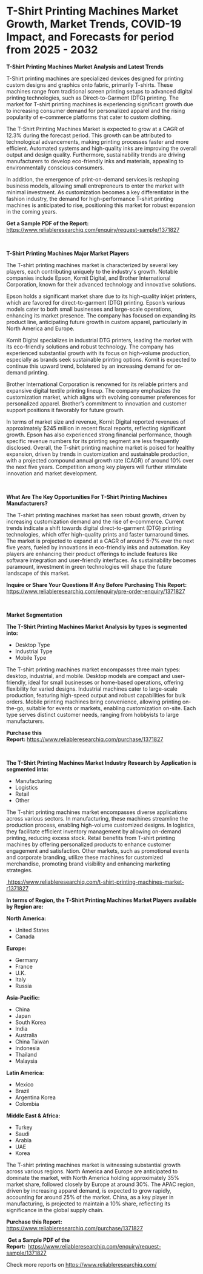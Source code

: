 <p><h1>T-Shirt Printing Machines Market Growth, Market Trends, COVID-19 Impact, and Forecasts for period from 2025 - 2032</h1></p><p><strong>T-Shirt Printing Machines Market Analysis and Latest Trends</strong></p>
<p><p>T-Shirt printing machines are specialized devices designed for printing custom designs and graphics onto fabric, primarily T-shirts. These machines range from traditional screen printing setups to advanced digital printing technologies, such as Direct-to-Garment (DTG) printing. The market for T-shirt printing machines is experiencing significant growth due to increasing consumer demand for personalized apparel and the rising popularity of e-commerce platforms that cater to custom clothing.</p><p>The T-Shirt Printing Machines Market is expected to grow at a CAGR of 12.3% during the forecast period. This growth can be attributed to technological advancements, making printing processes faster and more efficient. Automated systems and high-quality inks are improving the overall output and design quality. Furthermore, sustainability trends are driving manufacturers to develop eco-friendly inks and materials, appealing to environmentally conscious consumers. </p><p>In addition, the emergence of print-on-demand services is reshaping business models, allowing small entrepreneurs to enter the market with minimal investment. As customization becomes a key differentiator in the fashion industry, the demand for high-performance T-shirt printing machines is anticipated to rise, positioning this market for robust expansion in the coming years.</p></p>
<p><strong>Get a Sample PDF of the Report:&nbsp;</strong> <a href="https://www.reliableresearchiq.com/enquiry/request-sample/1371827?utm_campaign=3282&utm_medium=2&utm_source=Github&utm_content=ia&utm_term=22032025&utm_id=t-shirt-printing-machines">https://www.reliableresearchiq.com/enquiry/request-sample/1371827</a></p>
<p>&nbsp;</p>
<p><strong>T-Shirt Printing Machines Major Market Players</strong></p>
<p><p>The T-shirt printing machines market is characterized by several key players, each contributing uniquely to the industry's growth. Notable companies include Epson, Kornit Digital, and Brother International Corporation, known for their advanced technology and innovative solutions.</p><p>Epson holds a significant market share due to its high-quality inkjet printers, which are favored for direct-to-garment (DTG) printing. Epson’s various models cater to both small businesses and large-scale operations, enhancing its market presence. The company has focused on expanding its product line, anticipating future growth in custom apparel, particularly in North America and Europe.</p><p>Kornit Digital specializes in industrial DTG printers, leading the market with its eco-friendly solutions and robust technology. The company has experienced substantial growth with its focus on high-volume production, especially as brands seek sustainable printing options. Kornit is expected to continue this upward trend, bolstered by an increasing demand for on-demand printing.</p><p>Brother International Corporation is renowned for its reliable printers and expansive digital textile printing lineup. The company emphasizes the customization market, which aligns with evolving consumer preferences for personalized apparel. Brother’s commitment to innovation and customer support positions it favorably for future growth.</p><p>In terms of market size and revenue, Kornit Digital reported revenues of approximately $245 million in recent fiscal reports, reflecting significant growth. Epson has also experienced strong financial performance, though specific revenue numbers for its printing segment are less frequently disclosed. Overall, the T-shirt printing machine market is poised for healthy expansion, driven by trends in customization and sustainable production, with a projected compound annual growth rate (CAGR) of around 10% over the next five years. Competition among key players will further stimulate innovation and market development.</p></p>
<p>&nbsp;</p>
<p><strong>What Are The Key Opportunities For T-Shirt Printing Machines Manufacturers?</strong></p>
<p><p>The T-shirt printing machines market has seen robust growth, driven by increasing customization demand and the rise of e-commerce. Current trends indicate a shift towards digital direct-to-garment (DTG) printing technologies, which offer high-quality prints and faster turnaround times. The market is projected to expand at a CAGR of around 5-7% over the next five years, fueled by innovations in eco-friendly inks and automation. Key players are enhancing their product offerings to include features like software integration and user-friendly interfaces. As sustainability becomes paramount, investment in green technologies will shape the future landscape of this market.</p></p>
<p><strong>Inquire or Share Your Questions If Any Before Purchasing This Report:</strong> <a href="https://www.reliableresearchiq.com/enquiry/pre-order-enquiry/1371827?utm_campaign=3282&utm_medium=2&utm_source=Github&utm_content=ia&utm_term=22032025&utm_id=t-shirt-printing-machines">https://www.reliableresearchiq.com/enquiry/pre-order-enquiry/1371827</a></p>
<p>&nbsp;</p>
<p><strong>Market Segmentation</strong></p>
<p><strong>The T-Shirt Printing Machines Market Analysis by types is segmented into:</strong></p>
<p><ul><li>Desktop Type</li><li>Industrial Type</li><li>Mobile Type</li></ul></p>
<p><p>The T-shirt printing machines market encompasses three main types: desktop, industrial, and mobile. Desktop models are compact and user-friendly, ideal for small businesses or home-based operations, offering flexibility for varied designs. Industrial machines cater to large-scale production, featuring high-speed output and robust capabilities for bulk orders. Mobile printing machines bring convenience, allowing printing on-the-go, suitable for events or markets, enabling customization on-site. Each type serves distinct customer needs, ranging from hobbyists to large manufacturers.</p></p>
<p><strong>Purchase this Report:&nbsp;</strong><a href="https://www.reliableresearchiq.com/purchase/1371827?utm_campaign=3282&utm_medium=2&utm_source=Github&utm_content=ia&utm_term=22032025&utm_id=t-shirt-printing-machines">https://www.reliableresearchiq.com/purchase/1371827</a></p>
<p>&nbsp;</p>
<p><strong>The T-Shirt Printing Machines Market Industry Research by Application is segmented into:</strong></p>
<p><ul><li>Manufacturing</li><li>Logistics</li><li>Retail</li><li>Other</li></ul></p>
<p><p>The T-shirt printing machines market encompasses diverse applications across various sectors. In manufacturing, these machines streamline the production process, enabling high-volume customized designs. In logistics, they facilitate efficient inventory management by allowing on-demand printing, reducing excess stock. Retail benefits from T-shirt printing machines by offering personalized products to enhance customer engagement and satisfaction. Other markets, such as promotional events and corporate branding, utilize these machines for customized merchandise, promoting brand visibility and enhancing marketing strategies.</p></p>
<p><a href="https://www.reliableresearchiq.com/t-shirt-printing-machines-market-r1371827?utm_campaign=3282&utm_medium=2&utm_source=Github&utm_content=ia&utm_term=22032025&utm_id=t-shirt-printing-machines">&nbsp;https://www.reliableresearchiq.com/t-shirt-printing-machines-market-r1371827</a></p>
<p><strong>In terms of Region, the T-Shirt Printing Machines Market Players available by Region are:</strong></p>
<p>
    <p> <strong> North America: </strong>
        <ul>
            <li>United States</li>
            <li>Canada</li>
        </ul>
        </p> 
    <p> <strong> Europe: </strong>
        <ul>
            <li>Germany</li>
            <li>France</li>
            <li>U.K.</li>
            <li>Italy</li>
            <li>Russia</li>
        </ul>
        </p> 
    <p> <strong> Asia-Pacific: </strong>
        <ul>
            <li>China</li>
            <li>Japan</li>
            <li>South Korea</li>
            <li>India</li>
            <li>Australia</li>
            <li>China Taiwan</li>
            <li>Indonesia</li>
            <li>Thailand</li>
            <li>Malaysia</li>
        </ul>
        </p> 
    <p> <strong> Latin America: </strong>
        <ul>
            <li>Mexico</li>
            <li>Brazil</li>
            <li>Argentina Korea</li>
            <li>Colombia</li>
        </ul>
        </p> 
    <p> <strong> Middle East & Africa: </strong>
        <ul>
            <li>Turkey</li>
            <li>Saudi</li>
            <li>Arabia</li>
            <li>UAE</li>
            <li>Korea</li>
        </ul>
    </p>
    </p>
<p><p>The T-shirt printing machines market is witnessing substantial growth across various regions. North America and Europe are anticipated to dominate the market, with North America holding approximately 35% market share, followed closely by Europe at around 30%. The APAC region, driven by increasing apparel demand, is expected to grow rapidly, accounting for around 25% of the market. China, as a key player in manufacturing, is projected to maintain a 10% share, reflecting its significance in the global supply chain.</p></p>
<p><strong>Purchase this Report: </strong><a href="https://www.reliableresearchiq.com/purchase/1371827?utm_campaign=3282&utm_medium=2&utm_source=Github&utm_content=ia&utm_term=22032025&utm_id=t-shirt-printing-machines">https://www.reliableresearchiq.com/purchase/1371827</a></p>
<p>&nbsp;<strong>Get a Sample PDF of the Report:&nbsp;&nbsp;</strong><a href="https://www.reliableresearchiq.com/enquiry/request-sample/1371827?utm_campaign=3282&utm_medium=2&utm_source=Github&utm_content=ia&utm_term=22032025&utm_id=t-shirt-printing-machines">https://www.reliableresearchiq.com/enquiry/request-sample/1371827</a></p>
<p><strong></strong></p>
<p>Check more reports on <a href="https://www.reliableresearchiq.com/?utm_campaign=3282&utm_medium=2&utm_source=Github&utm_content=ia&utm_term=22032025&utm_id=t-shirt-printing-machines">https://www.reliableresearchiq.com/</a></p>